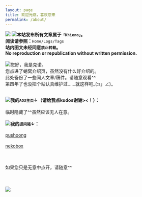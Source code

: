 ```yaml
---
layout: page
title: 欢迎光临，喜欢您来
permalink: /about/
---
```

![](https://s3.bmp.ovh/imgs/2023/03/26/074a62d53d452a04.gif)
![](https://s3.bmp.ovh/imgs/2025/03/28/2f931d4705de50ed.gif)**本站发布所有文章属于`「Khieno」`。**
<br>**阅读请参照：**`Home/Logs/Tags`
<br>**站内图文未经同意`禁止转载`。
<br>No reproduction or republication without written permission.**
<br><br>
![](https://s3.bmp.ovh/imgs/2025/03/28/2f931d4705de50ed.gif)您好，我是克诺。
<br>您点进了蛸窝介绍页，虽然没有什么好介绍的。
<br>此处备份了一些同人文章/稿件。请随意观看^^
<br>第四年了也没把个站认真维护过……就这样吧_(:з」∠)_ 
<br><br>

![](https://s3.bmp.ovh/imgs/2025/03/28/2f931d4705de50ed.gif)**我的`AO3主页`↓（请给我点kudos谢谢><！）：**
<br><br>
临时隐藏了^^虽然应该无人在意。
<br><br>
![](https://s3.bmp.ovh/imgs/2025/03/28/2f931d4705de50ed.gif)**我的`提问箱`↓：**
<br><br>
[pushoong](https://pushoong.com/ask/2681902403/ "pushoong")
<br><br>
[nekobox](https://box.n3ko.cc/_/massacre "nekobox")

<br><br>
如果您只是无意中点开，请随意^^
<br><br>
<br><br>
![](https://s3.bmp.ovh/imgs/2023/03/26/430b07bbcfb76600.gif)
